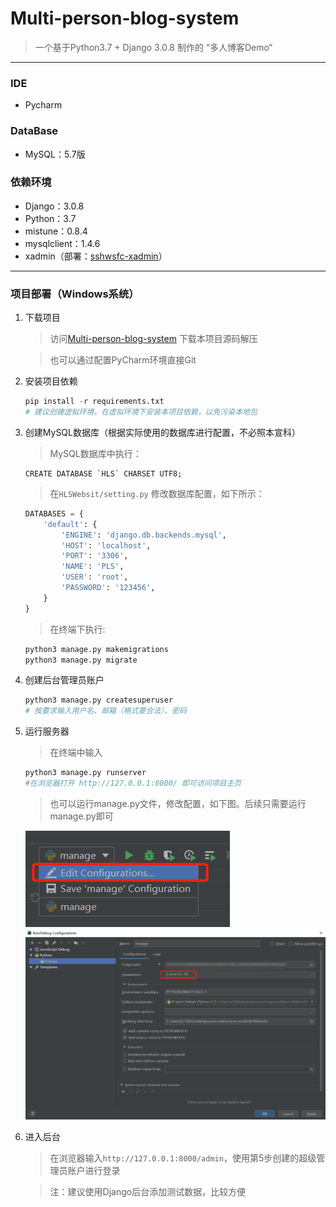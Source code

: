 # Multi-person-blog-system

> 一个基于Python3.7 + Django 3.0.8 制作的 “多人博客Demo“

------

### IDE

- Pycharm

### DataBase

- MySQL：5.7版

### 依赖环境

- Django：3.0.8
- Python：3.7
- mistune：0.8.4
- mysqlclient：1.4.6
- xadmin（部署：[sshwsfc-xadmin](https://github.com/sshwsfc/xadmin)）


------

### 项目部署（Windows系统）

1. 下载项目

   > 访问[Multi-person-blog-system]( https://github.com/csyu12/Multi-person-blog-system) 下载本项目源码解压

   > 也可以通过配置PyCharm环境直接Git

2. 安装项目依赖

   ```python
   pip install -r requirements.txt
   # 建议创建虚拟环境，在虚拟环境下安装本项目依赖，以免污染本地包
   ```

3. 创建MySQL数据库（根据实际使用的数据库进行配置，不必照本宣科）

   > MySQL数据库中执行：

   ```mysql
   CREATE DATABASE `HLS` CHARSET UTF8;
   ```

   > 在`HLSWebsit/setting.py` 修改数据库配置，如下所示：

   ```python
   DATABASES = {
       'default': {
           'ENGINE': 'django.db.backends.mysql',
           'HOST': 'localhost',
           'PORT': '3306',
           'NAME': 'PLS',
           'USER': 'root',
           'PASSWORD': '123456',
       }
   }
   ```

   > 在终端下执行:

   ```python
   python3 manage.py makemigrations
   python3 manage.py migrate
   ```

4. 创建后台管理员账户

   ```python
   python3 manage.py createsuperuser
   # 按要求输入用户名、邮箱（格式要合法）、密码
   ```

5. 运行服务器

   > 在终端中输入

   ```python
   python3 manage.py runserver
   #在浏览器打开 http://127.0.0.1:8000/ 即可访问项目主页
   ```

   > 也可以运行manage.py文件，修改配置，如下图。后续只需要运行manage.py即可

     ![Image text](./README_IMG/3.png)
     ![Image text](./README_IMG/manage.jpg)

6. 进入后台

   > 在浏览器输入`http://127.0.0.1:8000/admin`，使用第5步创建的超级管理员账户进行登录

   > 注：建议使用Django后台添加测试数据，比较方便